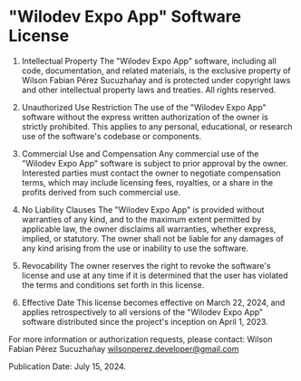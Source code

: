 # "Wilodev Expo App" Software License

1. Intellectual Property The "Wilodev Expo App" software, including all code, documentation, and related materials, is the exclusive property of Wilson Fabian Pérez Sucuzhañay and is protected under copyright laws and other intellectual property laws and treaties. All rights reserved.

2. Unauthorized Use Restriction The use of the "Wilodev Expo App" software without the express written authorization of the owner is strictly prohibited. This applies to any personal, educational, or research use of the software's codebase or components.

3. Commercial Use and Compensation Any commercial use of the "Wilodev Expo App" software is subject to prior approval by the owner. Interested parties must contact the owner to negotiate compensation terms, which may include licensing fees, royalties, or a share in the profits derived from such commercial use.

4. No Liability Clauses The "Wilodev Expo App" is provided without warranties of any kind, and to the maximum extent permitted by applicable law, the owner disclaims all warranties, whether express, implied, or statutory. The owner shall not be liable for any damages of any kind arising from the use or inability to use the software.

5. Revocability The owner reserves the right to revoke the software's license and use at any time if it is determined that the user has violated the terms and conditions set forth in this license.

6. Effective Date This license becomes effective on March 22, 2024, and applies retrospectively to all versions of the "Wilodev Expo App" software distributed since the project's inception on April 1, 2023.

For more information or authorization requests, please contact: Wilson Fabian Pérez Sucuzhañay [wilsonperez.developer@gmail.com](wilsonperez.developer@gmail.com)

Publication Date: July 15, 2024.
